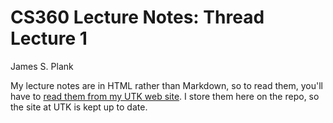 # CS360 Lecture Notes: Thread Lecture 1

James S. Plank

My lecture notes are in HTML rather than Markdown, so to read them,
you'll have to [read them from my UTK web site](http://web.eecs.utk.edu/~plank/plank/classes/cs360/360/notes/Thread1/lecture.html).  I store them here on the repo, so the site at UTK is 
kept up to date.

